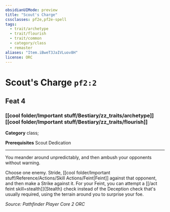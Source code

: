 ```yaml
---
obsidianUIMode: preview
title: "Scout's Charge"
cssclasses: pf2e,pf2e-spell
tags:
  - trait/archetype
  - trait/flourish
  - trait/common
  - category/class
  - remaster
aliases: "Item.iBweT3JaIVLuov8H"
license: ORC
---
```

# Scout's Charge `pf2:2`
## Feat 4
### [[cool folder/Important stuff/Bestiary/zz_traits/archetype]][[cool folder/Important stuff/Bestiary/zz_traits/flourish]]

**Category** class; 



**Prerequisites** Scout Dedication
* * *
You meander around unpredictably, and then ambush your opponents without warning.

Choose one enemy. Stride, [[cool folder/Important stuff/Reference/Actions/Skill Actions/Feint|Feint]] against that opponent, and then make a Strike against it. For your Feint, you can attempt a [[/act feint skill=stealth]]{Stealth} check instead of the Deception check that's usually required, using the terrain around you to surprise your foe.

*Source: Pathfinder Player Core 2*
*ORC*